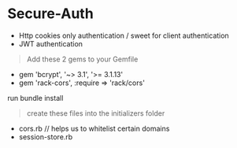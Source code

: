 # Secure-Auth

- Http cookies only authentication / sweet for client authentication
- JWT authentication

> Add these 2 gems to your Gemfile

- gem 'bcrypt', '~> 3.1', '>= 3.1.13'
- gem 'rack-cors', :require => 'rack/cors'

run bundle install

> create these files into the initializers folder

- cors.rb   // helps us to whitelist certain domains
- session-store.rb
